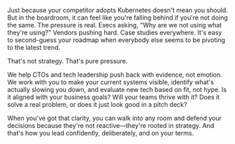 Just because your competitor adopts Kubernetes doesn't mean you should. But in the boardroom, it can feel like you're falling behind if you're not doing the same. The pressure is real. Execs asking, "Why are we not using what they're using?" Vendors pushing hard. Case studies everywhere. It's easy to second-guess your roadmap when everybody else seems to be pivoting to the latest trend.

That's not strategy. That's pure pressure.

We help CTOs and tech leadership push back with evidence, not emotion. We work with you to make your current systems visible, identify what's actually slowing you down, and evaluate new tech based on fit, not hype. Is it aligned with your business goals? Will your teams thrive with it? Does it solve a real problem, or does it just look good in a pitch deck?

When you've got that clarity, you can walk into any room and defend your decisions because they're not reactive—they're rooted in strategy. And that's how you lead confidently, deliberately, and on your terms.